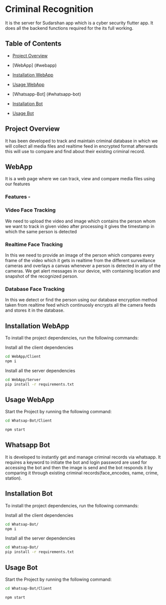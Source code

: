 # Criminal Recognition
It is the server for Sudarshan app which is a cyber security flutter app. It does all the backend functions required for the its full working.

## Table of Contents
- [Project Overview](#project-overview)
- [WebApp] (#webapp)
- [Installation WebApp](#installationWebapp)
- [Usage WebApp](#usageWebapp)

- [Whatsapp-Bot] (#whatsapp-bot)
- [Installation Bot](#installationBot)
- [Usage Bot](#usageBot)


## Project Overview
It has been developed to track and maintain criminal database in which we will collect all media files and realtime feed in encrypted format afterwards this will use to compare and find about their existing criminal record.
<br>

## WebApp
It is a web page where we can track, view and compare media files using our features

### Features -
### Video Face Tracking
We need to upload the video and image which contains the person whom we want to track in given video after processing it gives the timestamp in which the same person is detected

### Realtime Face Tracking
In this we need to provide an image of the person which compares every frame of the video which it gets in realtime from the different surveillance cameras and overlays a canvas whenever a person is detected in any of the cameras. We get alert messages in our device, with containing location and snapshot of the recognized person.

### Database Face Tracking
In this we detect or find the person using our database encryption method taken from realtime feed which continuosly encrypts all the camera feeds and stores it in the database.

## Installation WebApp
To install the project dependencies, run the following commands:
<br>

Install all the client dependencies
```bash
cd WebApp/Client
npm i
```

Install all the server dependencies 
```bash
cd WebApp/Server
pip install -r requirements.txt
```

## Usage WebApp
Start the Project by running the following command:
```bash
cd Whatsap-Bot/Client

npm start
```

## Whatsapp Bot
It is developed to instantly get and manage criminal records via whatsapp. It requires a keyword to initiate the bot and login password are used for accessing the bot and then the image is send and the bot responds it by comparing it through existing criminal records(face_encodes, name, crime, station).

## Installation Bot
To install the project dependencies, run the following commands:
<br>

Install all the client dependencies
```bash
cd Whatsap-Bot/
npm i
```

Install all the server dependencies 
```bash
cd Whatsap-Bot/
pip install -r requirements.txt
```

## Usage Bot
Start the Project by running the following command:
```bash
cd Whatsap-Bot/Client

npm start
```